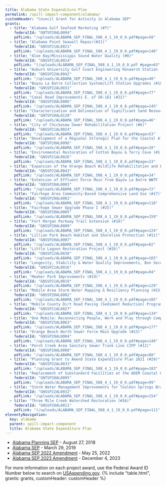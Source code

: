 ```yaml
---
title: Alabama State Expenditure Plan
permalink: /spill-impact-component/alabama/
customHeader: "Council Grant for Activity in Alabama SEP"
grants:
  - title: "Alabama Gulf Seafood Marketing (#7)"
    federalId: "GNTSP20AL0094"
    pdfLink: "/uploads/ALABAMA_SEP_FINAL_508_4_1_19_0_0.pdf#page=58"
  - title: "Alabama Point Seawall Repair(#21)"
    federalId: "GNSSP21AL0021"
    pdfLink: "/uploads/ALABAMA_SEP_FINAL_508_4_1_19_0_0.pdf#page=140"
  - title: "Aloe Bay/Mississippi Sound Water Quality (#8)"
    federalId: "GNSSP21AL0014"
    pdfLink: "(/uploads/ALABAMA_SEP_FINAL_508_4_1_19_0_0.pdf #page=63"
  - title: "Auburn University Gulf Coast Engineering Research Station (#4)"
    federalId: "GNSSP22AL0042"
    pdfLink: "/uploads/ALABAMA_SEP_FINAL_508_4_1_19_0_0.pdf#page=40"
  - title: "Bayou La Batre Collection System/Lift Station Upgrades (#10)"
    federalId: "GNSSP22AL0031"
    pdfLink: "/uploads/ALABAMA_SEP_FINAL_508_4_1_19_0_0.pdf#page=77"
  - title: "Canal Road Improvements E. of SR-161 (#22)"
    federalId: "GNSSP20AL0006"
    pdfLink: "/uploads/ALABAMA_SEP_FINAL_508_4_1_19_0_0.pdf#page=145"
  - title: "Characterization and Delineation of Significant Sand Resource Areas Essential for Beach Restoration (#5)"
    federalId: "GNTSP20AL0120"
    pdfLink: "/uploads/ALABAMA_SEP_FINAL_508_4_1_19_0_0.pdf#page=46"
  - title: "City of Chickasaw Sewer Rehabilitation Project (#6)"
    federalId: "GNSSP21AL0024"
    pdfLink: "/uploads/ALABAMA_SEP_FINAL_508_4_1_19_0_0.pdf#page=53"
  - title: "Development of a Regional Strategic Plan for the Coastal Alabama Region (#2"
    federalId: "GNTSP20AL0096"
    pdfLink: "/uploads/ALABAMA_SEP_FINAL_508_4_1_19_0_0.pdf#page=28"
  - title: "Environmental Restoration of Cotton Bayou & Terry Cove (#1)"
    federalId: "GNSSP21AL0026"
    pdfLink: "/uploads/ALABAMA_SEP_FINAL_508_4_1_19_0_0.pdf#page=23"
  - title: "Expansion of the Orange Beach Wildlife Rehabilitation and Education Center (#3)"
    federalId: "GNSSP22AL0043"
    pdfLink: "/uploads/ALABAMA_SEP_FINAL_508_4_1_19_0_0.pdf#page=34"
  - title: "Extension of Effluent Force Main from Bayou La Batre WWTF (#9)"
    federalId: "GNSSP20AL0003"
    pdfLink: "/uploads/ALABAMA_SEP_FINAL_508_4_1_19_0_0.pdf#page=72"
  - title: "Fairhope Area Community-Based Comprehensive Land Use (#17)"
    federalId: "GNSSP20AL0001"
    pdfLink: "/uploads/ALABAMA_SEP_FINAL_508_4_1_19_0_0.pdf#page=118"
  - title: "Fairhope Sewer Upgrade Phase I (#25)"
    federalId: "GNSSP20AL0005"
    pdfLink: "/uploads/ALABAMA_SEP_FINAL_508_4_1_19_0_0.pdf#page=159"
  - title: "Fort Morgan Parkway Trail Extension (#18)"
    federalId: "GNSSP20AL0009"
    pdfLink: "/uploads/ALABAMA_SEP_FINAL_508_4_1_19_0_0.pdf#page=124"
  - title: "Lillian Park Beach Habitat and Shoreline Protection (#11)"
    federalId: "GNSSP20AL0007"
    pdfLink: "/uploads/ALABAMA_SEP_FINAL_508_4_1_19_0_0.pdf#page=82"
  - title: "Little Lagoon Restoration Project (#26)"
    federalId: "GNSSP22AL0038"
    pdfLink: "/uploads/ALABAMA_SEP_FINAL_508_4_1_19_0_0.pdf#page=165"
  - title: "Longevity, Stability & Water Quality Improvements, Bon Secour DMDA (#13)"
    federalId: "GNSSP21AL0016"
    pdfLink: "/uploads/ALABAMA_SEP_FINAL_508_4_1_19_0_0.pdf#page=94"
  - title: "Meaher Park Improvements (#19)"
    federalId: "GNSSP21AL0019"
    pdfLink: "/uploads/ALABAMA_SEP_FINAL_508_4_1_19_0_0.pdf#page=129"
  - title: "Mobile Area Storm Water Mapping & Resiliency Planning (#15)"
    federalId: "GNSSP20AL0002"
    pdfLink: "/uploads/ALABAMA_SEP_FINAL_508_4_1_19_0_0.pdf#page=105"
  - title: "Mobile County Dirt Road Paving (Sediment Reduction) Program (#20)"
    federalId: "GNSSP21AL0027"
    pdfLink: "/uploads/ALABAMA_SEP_FINAL_508_4_1_19_0_0.pdf#page=134"
  - title: "One Mobile: Reconnecting People, Work and Play through Complete Streets (#28)"
    federalId: "GNSSP25AL0063"
    pdfLink: "/uploads/ALABAMA_SEP_FINAL_508_4_1_19_0_0.pdf#page=177"
  - title: "Orange Beach North Sewer Force Main Upgrade (#23)"
    federalId: "GNSSP20AL0004"
    pdfLink: "/uploads/ALABAMA_SEP_FINAL_508_4_1_19_0_0.pdf#page=149"
  - title: "Perch Creek Area Sanitary Sewer Trunk Line CIPP (#12)"
    federalId: "GNSSP20AL0008"
    pdfLink: "/uploads/ALABAMA_SEP_FINAL_508_4_1_19_0_0.pdf#page=88"
  - title: "Planning Grant to Amend State Expenditure Plan 2021 (#29)"
    federalId: "GNSSP22AL0033"
    pdfLink: "/uploads/ALABAMA_SEP_FINAL_508_4_1_19_0_0.pdf#page=183"
  - title: "Replacement of Substandard Facilities at the ADEM Coastal Office and Mobile Field Office (#14)"
    federalId: "GNTSP20AL0095"
    pdfLink: "/uploads/ALABAMA_SEP_FINAL_508_4_1_19_0_0.pdf#page=99"
  - title: "Storm Water Management Improvements for Toulmin Springs Branch and Gum Tree Branch (#24)"
    federalId: "GNSSP22AL0032"
    pdfLink: "/uploads/ALABAMA_SEP_FINAL_508_4_1_19_0_0.pdf#page=154"
  - title: "Three Mile Creek Watershed Restoration (#16)"
    federalId: "GNSSP20AL0011"
    pdfLink: "(/uploads/ALABAMA_SEP_FINAL_508_4_1_19_0_0.pdf#page=111"
eleventyNavigation:
  key: alabama
  parent: spill-impact-component
  title: Alabama State Expenditure Plan
---
```


- [Alabama Planning SEP](/uploads/PSEP_AL_Draft_PSEP_508_Compliant_6-26-2018_0.pdf) - August 27, 2018
- [Alabama SEP](/uploads/ALABAMA_SEP_FINAL_508_4_1_19_0_0.pdf) - March 29, 2019
- [Alabama SEP 2022 Amendment](/uploads/AL_SEP_Amendment_508_compliant04122022pdf.pdf) - May 25, 2022
- [Alabama SEP 2023 Amendment](/uploads/AL_SEP_Amendment_letter.pdf) - December 4, 2023

For more information on each project award, use the Federal Award ID Number below to search on [USAspending.gov](https://www.usaspending.gov/search/?hash=d0cede4de5827d24bbd9d27076bf18f2).
{% include "table.html", grants: grants, customHeader: customHeader %}
